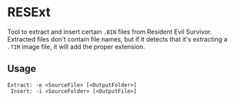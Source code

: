 # RESExt

Tool to extract and insert certain `.BIN` files from Resident Evil Survivor. Extracted files don't contain file names, but if it detects that it's extracting a `.TIM` image file, it will add the proper extension.

## Usage

```
Extract: -e <SourceFile> [<OutputFolder>]
 Insert: -i <SourceFolder> [<OutputFile>]
```